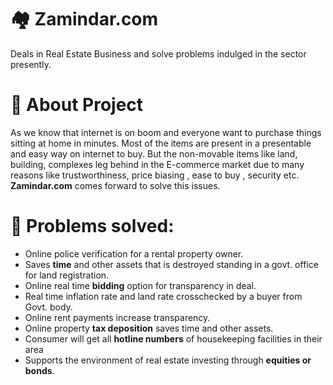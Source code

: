 # :houses: Zamindar.com
Deals in Real Estate Business and solve problems indulged in the sector presently.
# :pushpin: About Project

As we know that internet is on boom and everyone want to purchase things sitting at home in minutes. Most of the items are present in a presentable and easy way on internet to buy. But the non-movable items like land, building, complexes leg behind in the E-commerce market due to many reasons like trustworthiness, price biasing , ease to buy , security etc. **Zamindar.com** comes forward to solve this issues.

# :pencil: Problems solved:

- Online police verification for a rental property owner.
- Saves **time** and other assets that is destroyed standing in a govt. office for land registration.
- Online real time **bidding** option for transparency in deal.
- Real time inflation rate and land rate crosschecked by a buyer from Govt. body.
- Online rent payments increase transparency.
- Online property **tax deposition**  saves time and other assets.
- Consumer will get all **hotline numbers** of housekeeping facilities in their area
- Supports the environment of real estate investing through **equities or bonds**.


